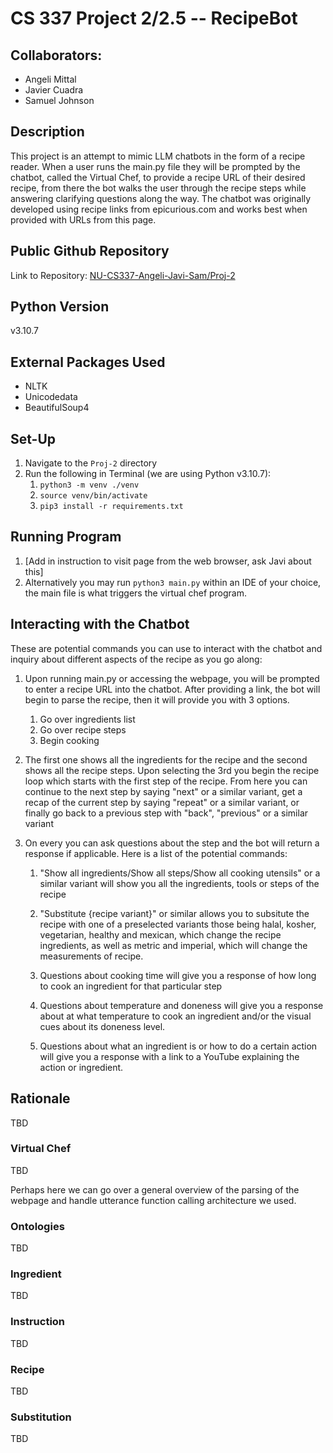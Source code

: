 
# CS 337 Project 2/2.5 -- RecipeBot
## Collaborators:
- Angeli Mittal
- Javier Cuadra
- Samuel Johnson

## Description
This project is an attempt to mimic LLM chatbots in the form of a recipe reader. When a user runs the main.py file they will be prompted by the chatbot, called the Virtual Chef, to provide a recipe URL of their desired recipe, from there the bot walks the user through the recipe steps while answering clarifying questions along the way. The chatbot was originally developed using recipe links from epicurious.com and works best when provided with URLs from this page.

## Public Github Repository
Link to Repository: [NU-CS337-Angeli-Javi-Sam/Proj-2](https://github.com/NU-CS337-Angeli-Javi-Sam/Proj-2)


## Python Version
v3.10.7

## External Packages Used

- NLTK
- Unicodedata
- BeautifulSoup4

## Set-Up

1. Navigate to the `Proj-2` directory
2. Run the following in Terminal (we are using Python v3.10.7):
   1. `python3 -m venv ./venv`
   2. `source venv/bin/activate`
   3. `pip3 install -r requirements.txt`


## Running Program

1. [Add in instruction to visit page from the web browser, ask Javi about this]
2. Alternatively you may run `python3 main.py` within an IDE of your choice, the main file is what triggers the virtual chef program.

## Interacting with the Chatbot
These are potential commands you can use to interact with the chatbot and inquiry about different aspects of the recipe as you go along:

1. Upon running main.py or accessing the webpage, you will be prompted to enter a recipe URL into the chatbot. After providing a link, the bot will begin to parse the recipe, then it will provide you with 3 options. 

	1. Go over ingredients list
	2. Go over recipe steps
	3. Begin cooking

2. The first one shows all the ingredients for the recipe and the second shows all the recipe steps. Upon selecting the 3rd you begin the recipe loop which starts with the first step of the recipe. From here you can continue to the next step by saying "next" or a similar variant, get a recap of the current step by saying "repeat" or a similar variant, or finally go back to a previous step with "back", "previous" or a similar variant

3. On every you can ask questions about the step and the bot will return a response if applicable. Here is a list of the potential commands:

	1. "Show all ingredients/Show all steps/Show all cooking utensils" or a similar variant will show you all the ingredients, tools or steps of the recipe

	2. "Substitute {recipe variant}" or similar allows you to subsitute the recipe with one of a preselected variants those being halal, kosher, vegetarian, healthy and mexican, which change the recipe ingredients, as well as metric and imperial, which will change the measurements of recipe.
	
	4. Questions about cooking time will give you a response of how long to cook an ingredient for that particular step
	
	5. Questions about temperature and doneness will give you a response about at what temperature to cook an ingredient and/or the visual cues about its doneness level.
	
	6. Questions about what an ingredient is or how to do a certain action will give you a response with a link to a YouTube explaining the action or ingredient.



## Rationale
TBD

### Virtual Chef 
TBD

Perhaps here we can go over a general overview of the parsing of the webpage and handle utterance function calling architecture we used.

### Ontologies
TBD

### Ingredient
TBD

### Instruction
TBD

### Recipe
TBD

### Substitution
TBD
